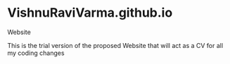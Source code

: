 # VishnuRaviVarma.github.io
Website

This is the trial version of the proposed Website that will act as a CV for all my coding changes
